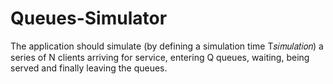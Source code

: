 # Queues-Simulator
The application should simulate (by defining a simulation time T𝑠𝑖𝑚𝑢𝑙𝑎𝑡𝑖𝑜𝑛) a series of N clients  arriving for service, entering Q queues, waiting, being served and finally leaving the queues.
